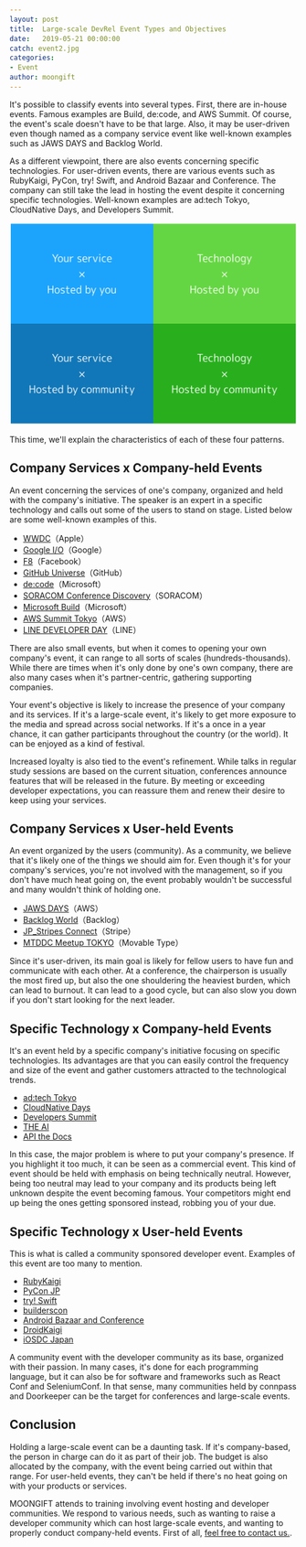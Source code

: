 ```yaml
---
layout: post
title:  Large-scale DevRel Event Types and Objectives
date:   2019-05-21 00:00:00
catch: event2.jpg
categories:
- Event
author: moongift
---
```


It's possible to classify events into several types. First, there are in-house events. Famous examples are Build, de:code, and AWS Summit. Of course, the event's scale doesn't have to be that large. Also, it may be user-driven even though named as a company service event like well-known examples such as JAWS DAYS and Backlog World.

As a different viewpoint, there are also events concerning specific technologies. For user-driven events, there are various events such as RubyKaigi, PyCon, try! Swift, and Android Bazaar and Conference. The company can still take the lead in hosting the event despite it concerning specific technologies. Well-known examples are ad:tech Tokyo, CloudNative Days, and Developers Summit.

![](/images/articles/event-pattern.png)

This time, we'll explain the characteristics of each of these four patterns.

## Company Services x Company-held Events

An event concerning the services of one's company, organized and held with the company's initiative. The speaker is an expert in a specific technology and calls out some of the users to stand on stage. Listed below are some well-known examples of this.

- [WWDC](https://developer.apple.com/wwdc19/)（Apple）
- [Google I/O](https://events.google.com/io/)（Google）
- [F8](https://www.f8.com/)（Facebook）
- [GitHub Universe](https://githubuniverse.com/)（GitHub）
- [de:code](https://www.microsoft.com/ja-jp/events/decode/2019/default.aspx)（Microsoft）
- [SORACOM Conference Discovery](https://www.discovery2019.soracom.jp/)（SORACOM）
- [Microsoft Build](https://www.microsoft.com/en-us/build)（Microsoft）
- [AWS Summit Tokyo](https://aws.amazon.com/jp/summits/tokyo-2019/)（AWS）
- [LINE DEVELOPER DAY](https://linedevday.linecorp.com/jp/2018/)（LINE）

There are also small events, but when it comes to opening your own company's event, it can range to all sorts of scales (hundreds-thousands). While there are times when it's only done by one's own company, there are also many cases when it's partner-centric, gathering supporting companies.

Your event's objective is likely to increase the presence of your company and its services. If it's a large-scale event, it's likely to get more exposure to the media and spread across social networks. If it's a once in a year chance, it can gather participants throughout the country (or the world). It can be enjoyed as a kind of festival.

Increased loyalty is also tied to the event's refinement. While talks in regular study sessions are based on the current situation, conferences announce features that will be released in the future. By meeting or exceeding developer expectations, you can reassure them and renew their desire to keep using your services.

## Company Services x User-held Events

An event organized by the users (community). As a community, we believe that it's likely one of the things we should aim for. Even though it's for your company's services, you're not involved with the management, so if you don't have much heat going on, the event probably wouldn't be successful and many wouldn't think of holding one.

- [JAWS DAYS](https://jawsdays2019.jaws-ug.jp/)（AWS）
- [Backlog World](https://backlog.com/ja/backlog-world/)（Backlog）
- [JP_Stripes Connect](https://connect2019.jpstripes.com/)（Stripe）
- [MTDDC Meetup TOKYO](http://mtddc2018.mt-tokyo.net/)（Movable Type）

Since it's user-driven, its main goal is likely for fellow users to have fun and communicate with each other. At a conference, the chairperson is usually the most fired up, but also the one shouldering the heaviest burden, which can lead to burnout. It can lead to a good cycle, but can also slow you down if you don't start looking for the next leader.

## Specific Technology x Company-held Events

It's an event held by a specific company's initiative focusing on specific technologies. Its advantages are that you can easily control the frequency and size of the event and gather customers attracted to the technological trends.

- [ad:tech Tokyo](http://adtech-tokyo.com/ja/)
- [CloudNative Days](https://cloudnativedays.jp/)
- [Developers Summit](https://event.shoeisha.jp/devsumi)
- [THE AI](https://ledge.ai/the-ai-2018/)
- [API the Docs](https://apithedocs.org/)

In this case, the major problem is where to put your company's presence. If you highlight it too much, it can be seen as a commercial event. This kind of event should be held with emphasis on being technically neutral. However, being too neutral may lead to your company and its products being left unknown despite the event becoming famous. Your competitors might end up being the ones getting sponsored instead, robbing you of your due.

## Specific Technology x User-held Events

This is what is called a community sponsored developer event. Examples of this event are too many to mention.

- [RubyKaigi](https://rubykaigi.org/2019)
- [PyCon JP](https://pycon.jp/2018/)
- [try! Swift](https://www.tryswift.co/events/2019/tokyo/jp/)
- [builderscon](https://builderscon.io/)
- [Android Bazaar and Conference](https://abc.android-group.jp/)
- [DroidKaigi](https://droidkaigi.jp/)
- [iOSDC Japan](https://iosdc.jp/)

A community event with the developer community as its base, organized with their passion. In many cases, it's done for each programming language, but it can also be for software and frameworks such as React Conf and SeleniumConf. In that sense, many communities held by connpass and Doorkeeper can be the target for conferences and large-scale events.

## Conclusion

Holding a large-scale event can be a daunting task. If it's company-based, the person in charge can do it as part of their job. The budget is also allocated by the company, with the event being carried out within that range. For user-held events, they can't be held if there's no heat going on with your products or services.

MOONGIFT attends to training involving event hosting and developer communities. We respond to various needs, such as wanting to raise a developer community which can host large-scale events, and wanting to properly conduct company-held events. First of all, [feel free to contact us.](/contact).
